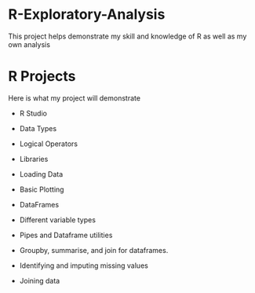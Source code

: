 # R-Exploratory-Analysis
This project helps demonstrate my skill and knowledge of R as well as my own analysis

# R Projects

Here is what my project will demonstrate

* R Studio
* Data Types
* Logical Operators
* Libraries
* Loading Data
* Basic Plotting

* DataFrames
* Different variable types
* Pipes and Dataframe utilities

* Groupby, summarise, and join for dataframes.
* Identifying and imputing missing values
* Joining data
